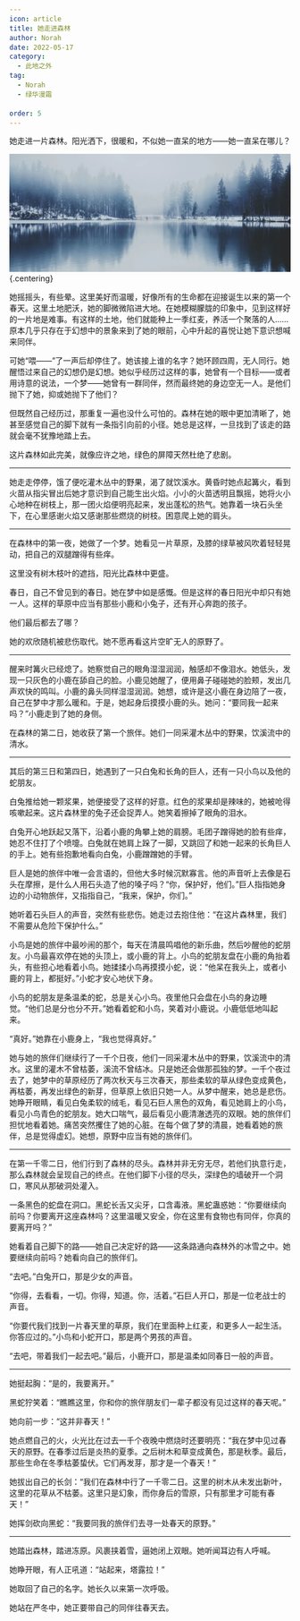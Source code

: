 ```yaml
---
icon: article
title: 她走进森林
author: Norah
date: 2022-05-17
category:
  - 此地之外
tag:
  - Norah
  - 绿华漫霜

order: 5
---
```


她走进一片森林。阳光洒下，很暖和，不似她一直呆的地方——她一直呆在哪儿？

<!-- more -->

![](./res/dominik-dombrowski-KNUp-YBwBSE-unsplash.webp) {.centering}

她摇摇头，有些晕。这里美好而温暖，好像所有的生命都在迎接诞生以来的第一个春天。这里土地肥沃，她的脚微微陷进大地。在她模糊朦胧的印象中，见到这样好的一片地是难事。有这样的土地，他们就能种上一季红麦，养活一个聚落的人……原本几乎只存在于幻想中的景象来到了她的眼前，心中升起的喜悦让她下意识想喊来同伴。

可她“喂——”了一声后却停住了。她该接上谁的名字？她环顾四周，无人同行。她醒悟过来自己的幻想仍是幻想。她似乎经历过这样的事，她曾有一个目标——或者用诗意的说法，一个梦——她曾有一群同伴，然而最终她的身边空无一人。是他们抛下了她，抑或她抛下了他们？

但既然自己经历过，那重复一遍也没什么可怕的。森林在她的眼中更加清晰了，她甚至感觉自己的脚下就有一条指引向前的小径。她总是这样，一旦找到了该走的路就会毫不犹豫地踏上去。

这片森林如此完美，就像应许之地，绿色的屏障天然杜绝了悲剧。

---

她走走停停，饿了便吃灌木丛中的野果，渴了就饮溪水。黄昏时她点起篝火，看到火苗从指尖冒出后她才意识到自己能生出火焰。小小的火苗透明且飘摇，她将火小心地种在树枝上，那一团火焰便明亮起来，发出蓬松的热气。她靠着一块石头坐下，在心里感谢火焰又感谢那些燃烧的树枝。困意爬上她的肩头。

---

在森林中的第一夜，她做了一个梦。她看见一片草原，及膝的绿草被风吹着轻轻晃动，把自己的双腿蹭得有些痒。

这里没有树木枝叶的遮挡，阳光比森林中更盛。

春日，自己不曾见到的春日。她在梦中如是感慨。但是这样的春日阳光中却只有她一人。这样的草原中应当有那些小鹿和小兔子，还有开心奔跑的孩子。

他们最后都去了哪？

她的欢欣随机被悲伤取代。她不愿再看这片空旷无人的原野了。

---

醒来时篝火已经熄了。她察觉自己的眼角湿湿润润，触感却不像泪水。她低头，发现一只灰色的小鹿在舔自己的脸。小鹿见她醒了，便用鼻子碰碰她的脸颊，发出几声欢快的鸣叫。小鹿的鼻头同样湿湿润润。她想，或许是这小鹿在身边陪了一夜，自己在梦中才那么暖和。于是，她起身后摸摸小鹿的头。她问：“要同我一起来吗？”小鹿走到了她的身侧。

在森林的第二日，她收获了第一个旅伴。她们一同采灌木丛中的野果，饮溪流中的清水。

---

其后的第三日和第四日，她遇到了一只白兔和长角的巨人，还有一只小鸟以及他的蛇朋友。

白兔推给她一颗浆果，她便接受了这样的好意。红色的浆果却是辣味的，她被呛得咳嗽起来。这片森林里的兔子还会捉弄人。她笑着擦掉了眼角的泪水。

白兔开心地跃起又落下，沿着小鹿的角攀上她的肩膀。毛团子蹭得她的脸有些痒，她忍不住打了个喷嚏。白兔就在她肩上跺了一脚，又跳回了和她一起来的长角巨人的手上。她有些抱歉地看向白兔，小鹿蹭蹭她的手臂。

巨人是她的旅伴中唯一会言语的，但他大多时候沉默寡言。他的声音听上去像是石头在摩擦，是什么人用石头造了他的嗓子吗？“你，保护好，他们。”巨人指指她身边的小动物旅伴，又指指自己，“我来，保护，你们。”

她听着石头巨人的声音，突然有些悲伤。她走过去抱住他：“在这片森林里，我们不需要从危险下保护什么。”

小鸟是她的旅伴中最吵闹的那个，每天在清晨鸣唱他的新乐曲，然后吵醒他的蛇朋友。小鸟最喜欢停在她的头顶上，或小鹿的背上。小鸟的蛇朋友盘在小鹿的角抬着头，有些担心地看着小鸟。她揉揉小鸟再摸摸小蛇，说：“他呆在我头上，或者小鹿的背上，都挺好。”小蛇才安心地伏下身。

小鸟的蛇朋友是条温柔的蛇，总是关心小鸟。夜里他只会盘在小鸟的身边睡觉。“他们总是分也分不开。”她看着蛇和小鸟，笑着对小鹿说。小鹿低低地叫起来。

“真好。”她靠在小鹿身上，“我也觉得真好。”

她与她的旅伴们继续行了一千个日夜，他们一同采灌木丛中的野果，饮溪流中的清水。这里的灌木不曾枯萎，溪流不曾结冰。只是她还会做那孤独的梦。一千个夜过去了，她梦中的草原经历了两次秋天与三次春天，那些柔软的草从绿色变成黄色，再枯萎，再发出绿色的新芽，但草原上依旧只她一人。从梦中醒来，她总是悲伤。她睁开眼睛，看见白兔柔软的绒毛，看见石巨人黑色的双角，看见她肩上的小鸟，看见小鸟青色的蛇朋友。她大口喘气，最后看见小鹿清澈透亮的双眼。她的旅伴们担忧地看着她。痛苦突然攫住了她的心脏。在每个做了梦的清晨，她看着她的旅伴，总是觉得虚幻。她想，原野中应当有她的旅伴们。

---

在第一千零二日，他们行到了森林的尽头。森林并非无穷无尽，若他们执意行走，那么森林就会呈现自己的终点。在他们脚下小径的尽头，深绿色的墙破开一个洞口，寒风从那破洞处灌入。

一条黑色的蛇盘在洞口。黑蛇长舌又尖牙，口含毒液。黑蛇蛊惑她：“你要继续向前吗？你要离开这座森林吗？这里温暖又安全，你在这里有食物也有同伴，你真的要离开吗？”

她看着自己脚下的路——她自己决定好的路——这条路通向森林外的冰雪之中。她要继续向前吗？她看向自己的旅伴们。

“去吧。”白兔开口，那是少女的声音。

“你得，去看看，一切。你得，知道。你，活着。”石巨人开口，那是一位老战士的声音。

“你要代我们找到一片春天里的草原，我们在里面种上红麦，和更多人一起生活。你答应过的。”小鸟和小蛇开口，那是两个男孩的声音。

“去吧，带着我们一起去吧。”最后，小鹿开口，那是温柔如同春日一般的声音。

---

她挺起胸：“是的，我要离开。”

黑蛇狞笑着：“瞧瞧这里，你和你的旅伴朋友们一辈子都没有见过这样的春天呢。”

她向前一步：“这并非春天！”

她点燃自己的火，火光比在过去一千个夜晚中燃烧时还要明亮：“我在梦中见过春天的原野。在春季过后是炎热的夏季。之后树木和草变成黄色，那是秋季。最后，那些生命在冬季枯萎蛰伏。它们再发芽，那才是一个春天！”

她拔出自己的长剑：“我们在森林中行了一千零二日。这里的树木从未发出新叶，这里的花草从不枯萎。这里只是幻象，而你身后的雪原，只有那里才可能有春天！”

她挥剑砍向黑蛇：“我要同我的旅伴们去寻一处春天的原野。”

---

她踏出森林，踏进冻原。风裹挟着雪，逼她闭上双眼。她听闻耳边有人呼喊。

她睁开眼，有人正吼道：“站起来，塔露拉！”

她取回了自己的名字。她长久以来第一次呼吸。

她站在严冬中，她正要带自己的同伴往春天去。<eod />

<ArticleAd />